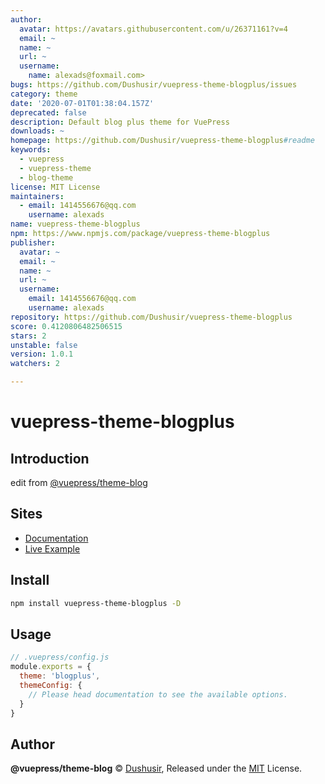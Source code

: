```yaml
---
author:
  avatar: https://avatars.githubusercontent.com/u/26371161?v=4
  email: ~
  name: ~
  url: ~
  username:
    name: alexads@foxmail.com>
bugs: https://github.com/Dushusir/vuepress-theme-blogplus/issues
category: theme
date: '2020-07-01T01:38:04.157Z'
deprecated: false
description: Default blog plus theme for VuePress
downloads: ~
homepage: https://github.com/Dushusir/vuepress-theme-blogplus#readme
keywords:
  - vuepress
  - vuepress-theme
  - blog-theme
license: MIT License
maintainers:
  - email: 1414556676@qq.com
    username: alexads
name: vuepress-theme-blogplus
npm: https://www.npmjs.com/package/vuepress-theme-blogplus
publisher:
  avatar: ~
  email: ~
  name: ~
  url: ~
  username:
    email: 1414556676@qq.com
    username: alexads
repository: https://github.com/Dushusir/vuepress-theme-blogplus
score: 0.4120806482506515
stars: 2
unstable: false
version: 1.0.1
watchers: 2

---
```


# vuepress-theme-blogplus

## Introduction
edit from [@vuepress/theme-blog](https://github.com/vuepressjs/vuepress-theme-blog)
 
## Sites

- [Documentation](https://vuepress-theme-blog.ulivz.com)
- [Live Example](https://dushusir.github.io/blog/)

## Install

```bash
npm install vuepress-theme-blogplus -D
```


## Usage

```js
// .vuepress/config.js
module.exports = {
  theme: 'blogplus',
  themeConfig: {
    // Please head documentation to see the available options.
  }
}
```

## Author

**@vuepress/theme-blog** © [Dushusir](https://github.com/Dushusir), Released under the [MIT](./LICENSE) License.

